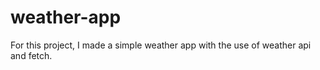 # weather-app

For this project, I made a simple weather app with the use of weather api and fetch.
